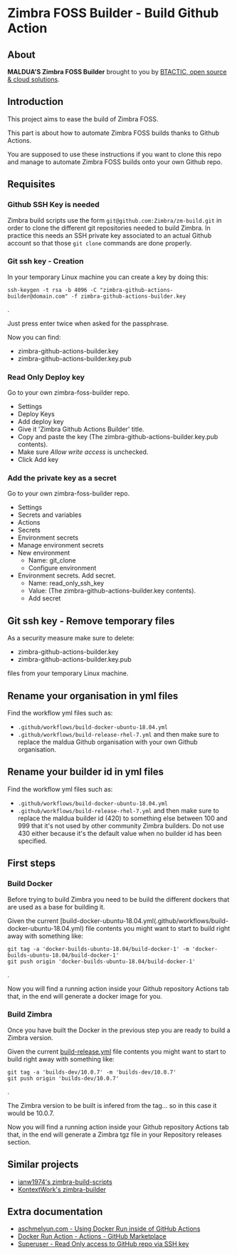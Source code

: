 # Zimbra FOSS Builder - Build Github Action

## About

**MALDUA'S Zimbra FOSS Builder** brought to you by [BTACTIC, open source & cloud solutions](https://www.btactic.com).

## Introduction

This project aims to ease the build of Zimbra FOSS.

This part is about how to automate Zimbra FOSS builds thanks to Github Actions.

You are supposed to use these instructions if you want to clone this repo and manage to automate Zimbra FOSS builds onto your own Github repo.

## Requisites

### Github SSH Key is needed

Zimbra build scripts use the form `git@github.com:Zimbra/zm-build.git` in order to clone the different git repositories needed to build Zimbra.
In practice this needs an SSH private key associated to an actual Github account so that those `git clone` commands are done properly.

### Git ssh key -  Creation

In your temporary Linux machine you can create a key by doing this:

```
ssh-keygen -t rsa -b 4096 -C "zimbra-github-actions-builder@domain.com" -f zimbra-github-actions-builder.key
```
.

Just press enter twice when asked for the passphrase.

Now you can find:
- zimbra-github-actions-builder.key
- zimbra-github-actions-builder.key.pub

### Read Only Deploy key

Go to your own zimbra-foss-builder repo.
- Settings
- Deploy Keys
- Add deploy key
- Give it 'Zimbra Github Actions Builder' title.
- Copy and paste the key (The zimbra-github-actions-builder.key.pub contents).
- Make sure *Allow write access* is unchecked.
- Click Add key

### Add the private key as a secret

Go to your own zimbra-foss-builder repo.
- Settings
- Secrets and variables
- Actions
- Secrets
- Environment secrets
- Manage environment secrets
- New environment
    - Name: git_clone
    - Configure environment
- Environment secrets. Add secret.
    - Name: read_only_ssh_key
    - Value: (The zimbra-github-actions-builder.key contents).
    - Add secret

## Git ssh key - Remove temporary files

As a security measure make sure to delete:

- zimbra-github-actions-builder.key
- zimbra-github-actions-builder.key.pub

files from your temporary Linux machine.

## Rename your organisation in yml files

Find the workflow yml files such as:
- `.github/workflows/build-docker-ubuntu-18.04.yml`
- `.github/workflows/build-release-rhel-7.yml`
and then make sure to replace the maldua Github organisation with your own Github organisation.

## Rename your builder id in yml files

Find the workflow yml files such as:
- `.github/workflows/build-docker-ubuntu-18.04.yml`
- `.github/workflows/build-release-rhel-7.yml`
and then make sure to replace the maldua builder id (420) to something else between 100 and 999 that it's not used by other community Zimbra builders. Do not use 430 either because it's the default value when no builder id has been specified.

## First steps

### Build Docker

Before trying to build Zimbra you need to be build the different dockers that are used as a base for building it.

Given the current [build-docker-ubuntu-18.04.yml(.github/workflows/build-docker-ubuntu-18.04.yml) file contents you might want to start to build right away with something like:
```
git tag -a 'docker-builds-ubuntu-18.04/build-docker-1' -m 'docker-builds-ubuntu-18.04/build-docker-1'
git push origin 'docker-builds-ubuntu-18.04/build-docker-1'
```
.

Now you will find a running action inside your Github repository Actions tab that, in the end will generate a docker image for you.

### Build Zimbra

Once you have built the Docker in the previous step you are ready to build a Zimbra version.

Given the current [build-release.yml](.github/workflows/build-release.yml) file contents you might want to start to build right away with something like:
```
git tag -a 'builds-dev/10.0.7' -m 'builds-dev/10.0.7'
git push origin 'builds-dev/10.0.7'
```
.

The Zimbra version to be built is infered from the tag... so in this case it would be 10.0.7.

Now you will find a running action inside your Github repository Actions tab that, in the end will generate a Zimbra tgz file in your Repository releases section.

## Similar projects

- [ianw1974's zimbra-build-scripts](https://github.com/ianw1974/zimbra-build-scripts)
- [KontextWork's zimbra-builder](https://github.com/KontextWork/zimbra-builder)

## Extra documentation

- [aschmelyun.com - Using Docker Run inside of GitHub Actions](https://aschmelyun.com/blog/using-docker-run-inside-of-github-actions/)
- [Docker Run Action - Actions - GitHub Marketplace](https://github.com/marketplace/actions/docker-run-action)
- [Superuser - Read Only access to GitHub repo via SSH key](https://superuser.com/questions/1314064/read-only-access-to-github-repo-via-ssh-key)
